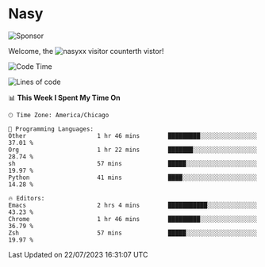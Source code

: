 # Nasy

<!--
<p align="center">
<img height="200" src="https://github-readme-stats.vercel.app/api?username=nasyxx&count_private=true&show_icons=true&theme=dracula&include_all_commits=true"/>
<img height="200" src="https://github-readme-stats.vercel.app/api/top-langs/?username=nasyxx&theme=dracula&hide=html,jupyter+notebook&count_private=true&show_icons=true"/>
</p>

  
----------------
-->

![Sponsor](https://img.shields.io/static/v1.svg?label=Sponsor&message=%E2%9D%A4&logo=GitHub&style=flat&color=pink)
 
Welcome, the ![nasyxx visitor counter](https://count.getloli.com/get/@nasyxx?theme=rule34)th vistor!
 
<!--START_SECTION:waka-->
![Code Time](http://img.shields.io/badge/Code%20Time-3%2C603%20hrs%205%20mins-blue)

![Lines of code](https://img.shields.io/badge/From%20Hello%20World%20I%27ve%20Written-6.3%20million%20lines%20of%20code-blue)

📊 **This Week I Spent My Time On** 

```text
🕑︎ Time Zone: America/Chicago

💬 Programming Languages: 
Other                    1 hr 46 mins        █████████░░░░░░░░░░░░░░░░   37.01 % 
Org                      1 hr 22 mins        ███████░░░░░░░░░░░░░░░░░░   28.74 % 
sh                       57 mins             █████░░░░░░░░░░░░░░░░░░░░   19.97 % 
Python                   41 mins             ████░░░░░░░░░░░░░░░░░░░░░   14.28 % 

🔥 Editors: 
Emacs                    2 hrs 4 mins        ███████████░░░░░░░░░░░░░░   43.23 % 
Chrome                   1 hr 46 mins        █████████░░░░░░░░░░░░░░░░   36.79 % 
Zsh                      57 mins             █████░░░░░░░░░░░░░░░░░░░░   19.97 % 
```


 Last Updated on 22/07/2023 16:31:07 UTC
<!--END_SECTION:waka-->

<!-- ![visitors](https://visitor-badge.laobi.icu/badge?page_id=nasyxx.nasyxx) -->
